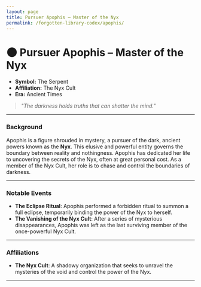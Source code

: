 ```yaml
---
layout: page
title: Pursuer Apophis – Master of the Nyx
permalink: /forgotten-library-codex/apophis/
---
```


# 🌑 Pursuer Apophis – Master of the Nyx

- **Symbol:** The Serpent  
- **Affiliation:** The Nyx Cult  
- **Era:** Ancient Times  

> *"The darkness holds truths that can shatter the mind."*

---

### Background

Apophis is a figure shrouded in mystery, a pursuer of the dark, ancient powers known as the **Nyx**. This elusive and powerful entity governs the boundary between reality and nothingness. Apophis has dedicated her life to uncovering the secrets of the Nyx, often at great personal cost. As a member of the Nyx Cult, her role is to chase and control the boundaries of darkness.

---

### Notable Events

- **The Eclipse Ritual**: Apophis performed a forbidden ritual to summon a full eclipse, temporarily binding the power of the Nyx to herself.
- **The Vanishing of the Nyx Cult**: After a series of mysterious disappearances, Apophis was left as the last surviving member of the once-powerful Nyx Cult.

---

### Affiliations

- **The Nyx Cult**: A shadowy organization that seeks to unravel the mysteries of the void and control the power of the Nyx.

---
